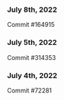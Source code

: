 ### July 8th, 2022

Commit #164915

### July 5th, 2022

Commit #314353


### July 4th, 2022

Commit #72281
